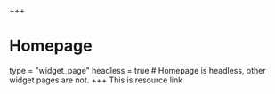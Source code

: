 +++
# Homepage
type = "widget_page"
headless = true  # Homepage is headless, other widget pages are not.
+++
This is resource link